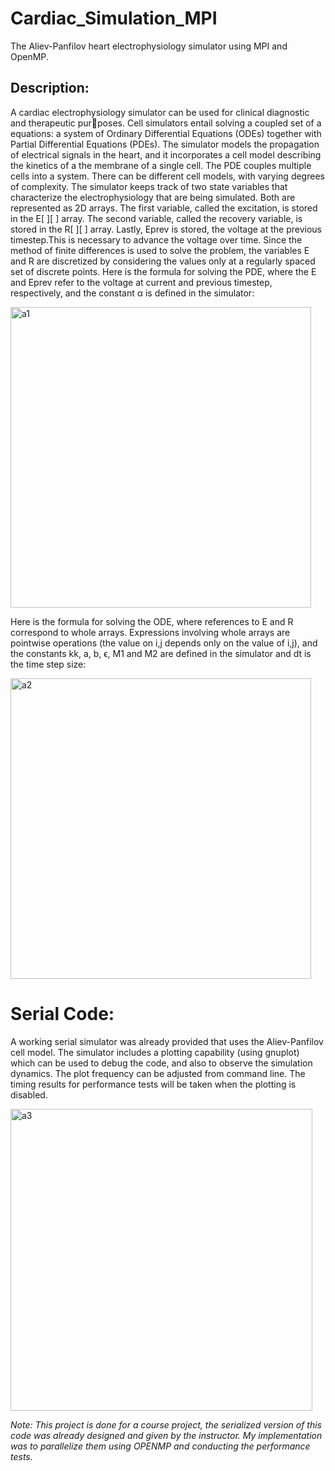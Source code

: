 # Cardiac_Simulation_MPI
The Aliev-Panfilov heart electrophysiology simulator using MPI and OpenMP.

## Description:
A cardiac electrophysiology simulator can be used for clinical diagnostic and therapeutic purposes. Cell simulators entail solving a coupled set of a equations: a system of Ordinary Differential Equations (ODEs) together with Partial Differential Equations (PDEs). 
The simulator models the propagation of electrical signals in the heart, and it incorporates a cell model describing the kinetics of a the membrane of a single cell. The PDE couples multiple cells into a system. There can be different cell models, with varying degrees of complexity. 
The simulator keeps track of two state variables that characterize the electrophysiology that are being simulated. Both are represented as 2D arrays. The first variable, called the excitation, is stored in the E[ ][ ] array. The second variable, called the recovery variable, is stored in the R[ ][ ] array. Lastly, Eprev is stored, the voltage at the previous timestep.This is necessary to advance the voltage over time. Since the method of finite differences is used to solve the problem, the variables E and R are discretized by considering the values only at a regularly spaced set of discrete points. Here is the formula for solving the PDE, where the E and Eprev refer to the voltage at current and previous timestep, respectively, and the constant α is defined in the simulator:

<img width="481" alt="a1" src="https://github.com/user-attachments/assets/a52f7654-9af1-4db4-8765-13453dc9c285">

Here is the formula for solving the ODE, where references to E and R correspond to whole arrays. Expressions involving whole arrays are pointwise operations (the value on i,j depends only on the value of i,j), and the constants kk, a, b, ϵ, M1 and M2 are defined in the simulator and dt is the time step size:

<img width="481" alt="a2" src="https://github.com/user-attachments/assets/57b6fe5f-6770-4cfa-ab4f-72e5ca0e4e0b">

# Serial Code:
A working serial simulator was already provided that uses the Aliev-Panfilov cell model. The simulator includes a plotting capability (using gnuplot) which can be used to debug the code, and also to observe the simulation dynamics. The plot frequency can be adjusted from command line. The timing results for performance tests will be taken when the plotting is disabled.

<img width="483" alt="a3" src="https://github.com/user-attachments/assets/d612d755-75c6-48af-9a59-7c3439519c7c">

*Note: This project is done for a course project, the serialized version of this code was already designed and given by the instructor. My implementation was to parallelize them using OPENMP and conducting the performance tests.*

